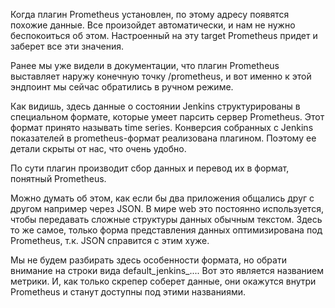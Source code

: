 Когда плагин Prometheus установлен, по этому адресу появятся похожие данные. Все произойдет автоматически, и нам не нужно беспокоиться об этом. Настроенный на эту target Prometheus придет и заберет все эти значения.

Ранее мы уже видели в документации, что плагин Prometheus выставляет наружу конечную точку /prometheus, и вот именно к этой эндпоинт мы сейчас обратились в ручном режиме.

Как видишь, здесь данные о состоянии Jenkins структурированы в специальном формате, которые умеет парсить сервер Prometheus. Этот формат принято называть time series. Конверсия собранных с Jenkins показателей в prometheus-формат реализована плагином. Поэтому ее детали скрыты от нас, что очень удобно.

По сути плагин производит сбор данных и перевод их в формат, понятный Prometheus.

Можно думать об этом, как если бы два приложения общались друг с другом например через JSON. В мире web это постоянно используется, чтобы передавать сложные структуры данных обычным текстом. Здесь то же самое, только форма представления данных оптимизирована под Prometheus, т.к. JSON справится с этим хуже.

Мы не будем разбирать здесь особенности формата, но обрати внимание на строки вида default_jenkins_.... Вот это является названием метрики. И, как только скрепер соберет данные, они окажутся внутри Prometheus и станут доступны под этими названиями.
